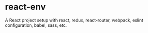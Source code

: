 # react-env
A React project setup with react, redux, react-router, webpack, eslint configuration, babel, sass, etc.
